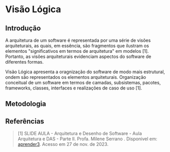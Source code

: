 # Visão Lógica

## Introdução

A arquitetura de um software é representada por uma série de visões arquiteturais, as quais, em essência, são fragmentos que ilustram os elementos "significativos em termos de arquitetura" em modelos [1]. Portanto, as visões arquiteturais evidenciam aspectos do software de diferentes formas.

Visão Lógica apresenta a oragnização do software de modo mais estrutural, ondem são representados os elementos arquiteturais. Organização conceitual de um software em termos de camadas, subsistemas, pacotes, frameworks, classes, interfaces e realizações de caso de uso [1].

## Metodologia



## Referências

> [1] SLIDE AULA - Arquitetura e Desenho de Software - Aula Arquitetura e DAS - Parte II. Profa. Milene Serrano . Disponivel em: [aprender3](https://aprender3.unb.br/pluginfile.php/2649469/mod_label/intro/Arquitetura%20e%20Desenho%20de%20Software%20-%20Aula%20Arquitetura%20e%20DAS%20-%20Parte%20II%20-%20Profa.%20Milene.pdf). Acesso em 27 de nov. de 2023.